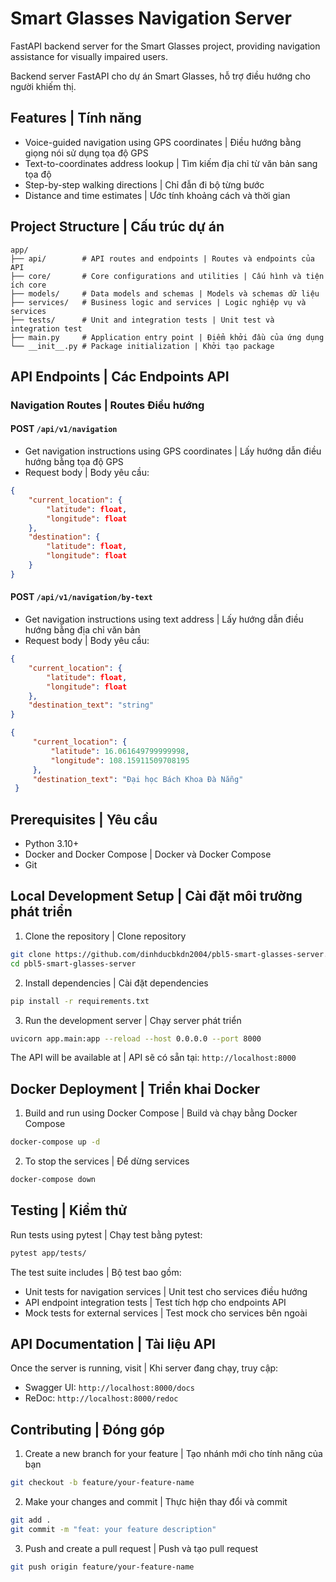 # Smart Glasses Navigation Server

FastAPI backend server for the Smart Glasses project, providing navigation assistance for visually impaired users.

Backend server FastAPI cho dự án Smart Glasses, hỗ trợ điều hướng cho người khiếm thị.

## Features | Tính năng

-   Voice-guided navigation using GPS coordinates | Điều hướng bằng giọng nói sử dụng tọa độ GPS
-   Text-to-coordinates address lookup | Tìm kiếm địa chỉ từ văn bản sang tọa độ
-   Step-by-step walking directions | Chỉ đẫn đi bộ từng bước
-   Distance and time estimates | Ước tính khoảng cách và thời gian

## Project Structure | Cấu trúc dự án

```
app/
├── api/        # API routes and endpoints | Routes và endpoints của API
├── core/       # Core configurations and utilities | Cấu hình và tiện ích core
├── models/     # Data models and schemas | Models và schemas dữ liệu
├── services/   # Business logic and services | Logic nghiệp vụ và services
├── tests/      # Unit and integration tests | Unit test và integration test
├── main.py     # Application entry point | Điểm khởi đầu của ứng dụng
└── __init__.py # Package initialization | Khởi tạo package
```

## API Endpoints | Các Endpoints API

### Navigation Routes | Routes Điều hướng

#### POST `/api/v1/navigation`

-   Get navigation instructions using GPS coordinates | Lấy hướng dẫn điều hướng bằng tọa độ GPS
-   Request body | Body yêu cầu:

```json
{
    "current_location": {
        "latitude": float,
        "longitude": float
    },
    "destination": {
        "latitude": float,
        "longitude": float
    }
}
```

#### POST `/api/v1/navigation/by-text`

-   Get navigation instructions using text address | Lấy hướng dẫn điều hướng bằng địa chỉ văn bản
-   Request body | Body yêu cầu:

```json
{
    "current_location": {
        "latitude": float,
        "longitude": float
    },
    "destination_text": "string"
}

{
     "current_location": {
         "latitude": 16.061649799999998,
         "longitude": 108.15911509708195
     },
     "destination_text": "Đại học Bách Khoa Đà Nẵng"
 }
```

## Prerequisites | Yêu cầu

-   Python 3.10+
-   Docker and Docker Compose | Docker và Docker Compose
-   Git

## Local Development Setup | Cài đặt môi trường phát triển

1. Clone the repository | Clone repository

```bash
git clone https://github.com/dinhducbkdn2004/pbl5-smart-glasses-server.git
cd pbl5-smart-glasses-server
```

2. Install dependencies | Cài đặt dependencies

```bash
pip install -r requirements.txt
```

3. Run the development server | Chạy server phát triển

```bash
uvicorn app.main:app --reload --host 0.0.0.0 --port 8000
```

The API will be available at | API sẽ có sẵn tại: `http://localhost:8000`

## Docker Deployment | Triển khai Docker

1. Build and run using Docker Compose | Build và chạy bằng Docker Compose

```bash
docker-compose up -d
```

2. To stop the services | Để dừng services

```bash
docker-compose down
```

## Testing | Kiểm thử

Run tests using pytest | Chạy test bằng pytest:

```bash
pytest app/tests/
```

The test suite includes | Bộ test bao gồm:

-   Unit tests for navigation services | Unit test cho services điều hướng
-   API endpoint integration tests | Test tích hợp cho endpoints API
-   Mock tests for external services | Test mock cho services bên ngoài

## API Documentation | Tài liệu API

Once the server is running, visit | Khi server đang chạy, truy cập:

-   Swagger UI: `http://localhost:8000/docs`
-   ReDoc: `http://localhost:8000/redoc`

## Contributing | Đóng góp

1. Create a new branch for your feature | Tạo nhánh mới cho tính năng của bạn

```bash
git checkout -b feature/your-feature-name
```

2. Make your changes and commit | Thực hiện thay đổi và commit

```bash
git add .
git commit -m "feat: your feature description"
```

3. Push and create a pull request | Push và tạo pull request

```bash
git push origin feature/your-feature-name
```

